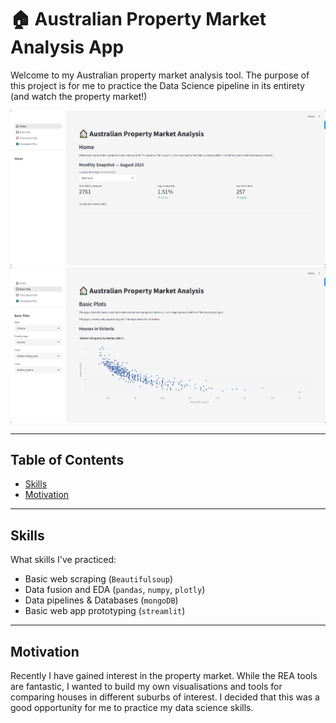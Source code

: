 # 🏠 Australian Property Market Analysis App
Welcome to my Australian property market analysis tool. The purpose of this project is for me to practice the Data Science pipeline in its entirety (and watch the property market!)

![Home Page](images/home_page.png)
![Basic Plot](images/basic_plot_page.png)

---

## Table of Contents
- [Skills](#skills)  
- [Motivation](#motivation)  

---

## Skills
What skills I've practiced:  
- Basic web scraping (`Beautifulsoup`)
- Data fusion and EDA (`pandas`, `numpy`, `plotly`)
- Data pipelines & Databases (`mongoDB`)
- Basic web app prototyping (`streamlit`)

---

## Motivation
Recently I have gained interest in the property market. While the REA tools are fantastic, I wanted to build my own visualisations and tools for comparing houses in different suburbs of interest. I decided that this was a good opportunity for me to practice my data science skills.

